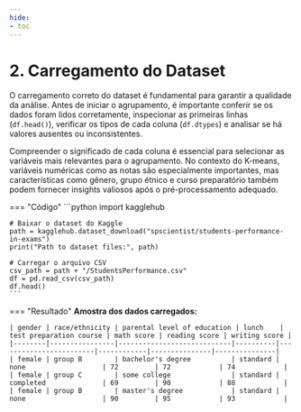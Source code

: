 ```yaml
---
hide:
- toc
---
```


# 2. Carregamento do Dataset


O carregamento correto do dataset é fundamental para garantir a qualidade da análise. Antes de iniciar o agrupamento, é importante conferir se os dados foram lidos corretamente, inspecionar as primeiras linhas (`df.head()`), verificar os tipos de cada coluna (`df.dtypes`) e analisar se há valores ausentes ou inconsistentes.

Compreender o significado de cada coluna é essencial para selecionar as variáveis mais relevantes para o agrupamento. No contexto do K-means, variáveis numéricas como as notas são especialmente importantes, mas características como gênero, grupo étnico e curso preparatório também podem fornecer insights valiosos após o pré-processamento adequado.

=== "Código"
	```python
	import kagglehub

	# Baixar o dataset do Kaggle
	path = kagglehub.dataset_download("spscientist/students-performance-in-exams")
	print("Path to dataset files:", path)

	# Carregar o arquivo CSV
	csv_path = path + "/StudentsPerformance.csv"
	df = pd.read_csv(csv_path)
	df.head()
	```
=== "Resultado"
	**Amostra dos dados carregados:**

	| gender | race/ethnicity | parental level of education | lunch    | test preparation course | math score | reading score | writing score |
	|--------|----------------|----------------------------|----------|------------------------|------------|---------------|---------------|
	| female | group B        | bachelor's degree          | standard | none                   | 72         | 72            | 74            |
	| female | group C        | some college               | standard | completed              | 69         | 90            | 88            |
	| female | group B        | master's degree            | standard | none                   | 90         | 95            | 93            |



